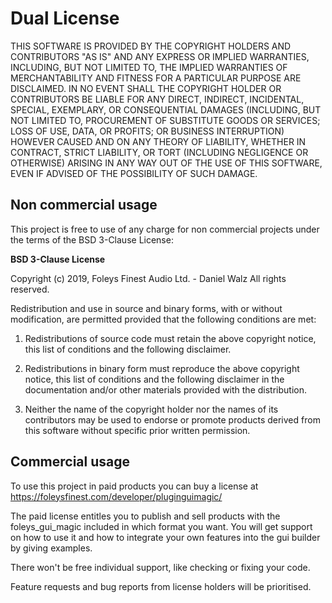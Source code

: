 Dual License
============

THIS SOFTWARE IS PROVIDED BY THE COPYRIGHT HOLDERS AND CONTRIBUTORS "AS IS"
AND ANY EXPRESS OR IMPLIED WARRANTIES, INCLUDING, BUT NOT LIMITED TO, THE
IMPLIED WARRANTIES OF MERCHANTABILITY AND FITNESS FOR A PARTICULAR PURPOSE ARE
DISCLAIMED. IN NO EVENT SHALL THE COPYRIGHT HOLDER OR CONTRIBUTORS BE LIABLE
FOR ANY DIRECT, INDIRECT, INCIDENTAL, SPECIAL, EXEMPLARY, OR CONSEQUENTIAL
DAMAGES (INCLUDING, BUT NOT LIMITED TO, PROCUREMENT OF SUBSTITUTE GOODS OR
SERVICES; LOSS OF USE, DATA, OR PROFITS; OR BUSINESS INTERRUPTION) HOWEVER
CAUSED AND ON ANY THEORY OF LIABILITY, WHETHER IN CONTRACT, STRICT LIABILITY,
OR TORT (INCLUDING NEGLIGENCE OR OTHERWISE) ARISING IN ANY WAY OUT OF THE USE
OF THIS SOFTWARE, EVEN IF ADVISED OF THE POSSIBILITY OF SUCH DAMAGE.

Non commercial usage
--------------------

This project is free to use of any charge for non commercial projects
under the terms of the BSD 3-Clause License:


**BSD 3-Clause License**

Copyright (c) 2019, Foleys Finest Audio Ltd. - Daniel Walz
All rights reserved.

Redistribution and use in source and binary forms, with or without
modification, are permitted provided that the following conditions are met:

1. Redistributions of source code must retain the above copyright notice, this
   list of conditions and the following disclaimer.

2. Redistributions in binary form must reproduce the above copyright notice,
   this list of conditions and the following disclaimer in the documentation
   and/or other materials provided with the distribution.

3. Neither the name of the copyright holder nor the names of its
   contributors may be used to endorse or promote products derived from
   this software without specific prior written permission.

Commercial usage
----------------

To use this project in paid products you can buy a license at https://foleysfinest.com/developer/pluginguimagic/

The paid license entitles you to publish and sell products with the foleys_gui_magic included in which format you want.
You will get support on how to use it and how to integrate your own features into the gui builder by giving examples.

There won't be free individual support, like checking or fixing your code.

Feature requests and bug reports from license holders will be prioritised.
